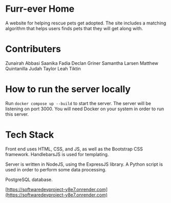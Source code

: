 # Furr-ever Home
A website for helping rescue pets get adopted. The site includes a matching algorithm that helps users finds pets that they will get along with.

# Contributers
Zunairah Abbasi
Saanika Fadia
Declan Griner
Samantha Larsen
Matthew Quintanilla
Judah Taylor
Leah Tiktin

# How to run the server locally
Run `docker compose up --build` to start the server. The server will be listening on port 3000. You will need Docker on your system in order to run this server.

# Tech Stack
Front end uses HTML, CSS, and JS, as well as the Bootstrap CSS framework. HandlebarsJS is used for templating.

Server is written in NodeJS, using the ExpressJS library. A Python script is used in order to perform some data processing. 

PostgreSQL database.


[https://softwaredevproject-y8e7.onrender.com](https://softwaredevproject-y8e7.onrender.com)
